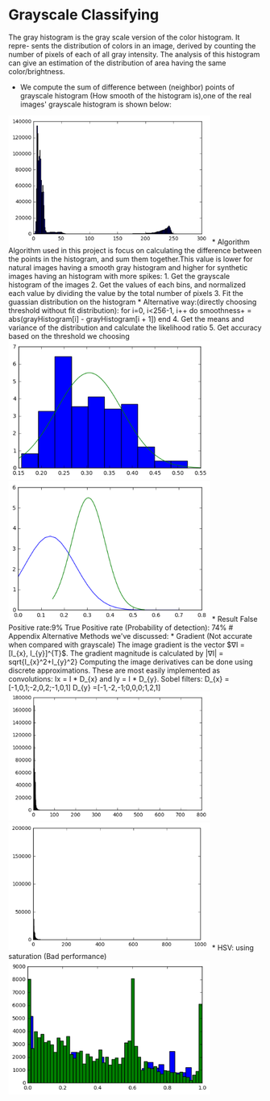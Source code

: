 # Grayscale Classifying
The gray histogram is the gray scale version of the color histogram. It repre- sents the distribution of colors in an image, derived by counting the number of pixels of each of all gray intensity. The analysis of this histogram can give an estimation of the distribution of area having the same color/brightness.
* We compute the sum of difference between (neighbor) points of grayscale histogram (How smooth of the histogram is),one of the real images' grayscale histogram is shown below:
<img src="Images/Image_codeline3.png" alt="modeled pdfs" style="width: 400px;"/>
* Algorithm
Algorithm used in this project is focus on calculating the difference between the points in the histogram, and sum them together.This value is lower for natural images having a smooth gray histogram and higher for synthetic images having an histogram with more spikes:
1. Get the grayscale histogram of the images
2. Get the values of each bins, and normalized each value by dividing the value by the total number of pixels
3. Fit the guassian distribution on the histogram
* Alternative way:(directly choosing threshold without fit distribution):
  for i=0, i<256-1, i++ do
      smoothness+ = abs(grayHistogram[i] - grayHistogram[i + 1])
  end
4. Get the means and variance of the distribution and calculate the likelihood ratio
5. Get accuracy based on the threshold we choosing
<img src="Images/Image_codeline9(2).png" alt="modeled pdfs" style="width: 400px;"/>
<img src="Images/Image_codeline9(3).png" alt="modeled pdfs" style="width: 400px;"/>
* Result
False Positive rate:9%
True Positive rate (Probability of detection): 74% 
# Appendix
Alternative Methods we've discussed:
* Gradient (Not accurate when compared with grayscale)
The image gradient is the vector $∇I = [I_{x}, I_{y}]^{T}$. The gradient magnitude is calculated by 
|∇I| = sqrt{I_{x}^2+I_{y}^2}
Computing the image derivatives can be done using discrete approximations. These are most easily implemented as convolutions: Ix = I * D_{x} and Iy = I * D_{y}.
Sobel filters:
D_{x} =[-1,0,1;-2,0,2;-1,0,1]
D_{y} =[-1,-2,-1;0,0,0;1,2,1]
<img src="Images/Image_codeline13.png" alt="modeled pdfs" style="width: 400px;"/>
<img src="Images/Image_codeline13(2).png" alt="modeled pdfs" style="width: 400px;"/>
* HSV: using saturation (Bad performance)
<img src="Images/Image_codeline15.png" alt="modeled pdfs" style="width: 400px;"/>
